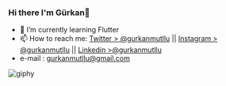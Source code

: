 ### Hi there I'm Gürkan👋

- 🌱 I’m currently learning Flutter
- 📫 How to reach me: [Twitter > @gurkanmutllu](https://twitter.com/gurkanmutllu) || [Instagram > @gurkanmutllu](https://www.instagram.com/gurkanmutllu/) || [Linkedin >@gurkanmutllu](https://www.linkedin.com/in/gurkanmutllu)
- e-mail : gurkanmutllu@gmail.com

![giphy](https://media.giphy.com/media/fwbZnTftCXVocKzfxR/giphy.gif)


